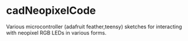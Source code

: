# cadNeopixelCode

Various microcontroller (adafruit feather,teensy) sketches for interacting with neopixel RGB LEDs in various forms. 
